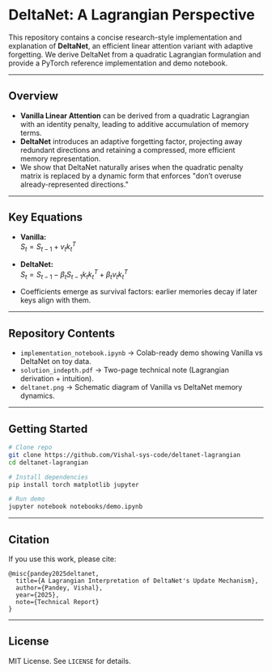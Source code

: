 # DeltaNet: A Lagrangian Perspective

This repository contains a concise research-style implementation and explanation of **DeltaNet**, an efficient linear attention variant with adaptive forgetting. We derive DeltaNet from a quadratic Lagrangian formulation and provide a PyTorch reference implementation and demo notebook.

---

## Overview
- **Vanilla Linear Attention** can be derived from a quadratic Lagrangian with an identity penalty, leading to additive accumulation of memory terms.
- **DeltaNet** introduces an adaptive forgetting factor, projecting away redundant directions and retaining a compressed, more efficient memory representation.
- We show that DeltaNet naturally arises when the quadratic penalty matrix is replaced by a dynamic form that enforces "don’t overuse already-represented directions."

---

## Key Equations
- **Vanilla:**  
  $S_t = S_{t-1} + v_t k_t^T$

- **DeltaNet:**  
  $S_t = S_{t-1} - \beta_t S_{t-1} k_t k_t^T + \beta_t v_t k_t^T$
- Coefficients emerge as survival factors: earlier memories decay if later keys align with them.

---

## Repository Contents
- `implementation_notebook.ipynb` → Colab-ready demo showing Vanilla vs DeltaNet on toy data.
- `solution_indepth.pdf` → Two-page technical note (Lagrangian derivation + intuition).
- `deltanet.png` → Schematic diagram of Vanilla vs DeltaNet memory dynamics.

---

## Getting Started
```bash
# Clone repo
git clone https://github.com/Vishal-sys-code/deltanet-lagrangian
cd deltanet-lagrangian

# Install dependencies
pip install torch matplotlib jupyter

# Run demo
jupyter notebook notebooks/demo.ipynb
```

---

## Citation
If you use this work, please cite:
```
@misc{pandey2025deltanet,
  title={A Lagrangian Interpretation of DeltaNet's Update Mechanism},
  author={Pandey, Vishal},
  year={2025},
  note={Technical Report}
}
```

---

## License
MIT License. See `LICENSE` for details.
